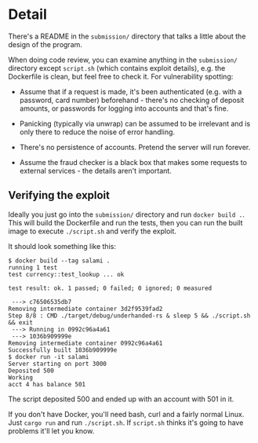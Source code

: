Detail
======

There's a README in the `submission/` directory that talks a little about
the design of the program.

When doing code review, you can examine anything in the `submission/`
directory except `script.sh` (which contains exploit details), e.g. the
Dockerfile is clean, but feel free to check it. For vulnerability spotting:

 - Assume that if a request is made, it's been authenticated (e.g. with a
   password, card number) beforehand - there's no checking of deposit amounts,
   or passwords for logging into accounts and that's fine.

 - Panicking (typically via unwrap) can be assumed to be irrelevant and
   is only there to reduce the noise of error handling.

 - There's no persistence of accounts. Pretend the server will run forever.

 - Assume the fraud checker is a black box that makes some requests to
   external services - the details aren't important.

Verifying the exploit
---------------------

Ideally you just go into the `submission/` directory and run `docker build .`.
This will build the Dockerfile and run the tests, then you can run the built
image to execute `./script.sh` and verify the exploit.

It should look something like this:

```
$ docker build --tag salami .
running 1 test
test currency::test_lookup ... ok

test result: ok. 1 passed; 0 failed; 0 ignored; 0 measured

 ---> c76506535db7
Removing intermediate container 3d2f9539fad2
Step 8/8 : CMD ./target/debug/underhanded-rs & sleep 5 && ./script.sh && exit
 ---> Running in 0992c96a4a61
 ---> 1036b909999e
Removing intermediate container 0992c96a4a61
Successfully built 1036b909999e
$ docker run -it salami
Server starting on port 3000
Deposited 500
Working
acct 4 has balance 501
```

The script deposited 500 and ended up with an account with 501 in it.

If you don't have Docker, you'll need bash, curl and a fairly normal Linux.
Just `cargo run` and run `./script.sh`. If `script.sh` thinks it's going to
have problems it'll let you know.
